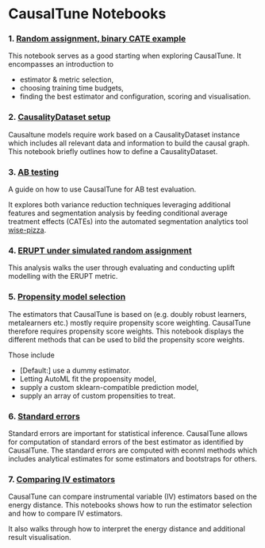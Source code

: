 # CausalTune Notebooks

### 1. [Random assignment, binary CATE example](https://github.com/transferwise/auto-causality/blob/pywhy-integration/notebooks/Random%20assignment%2C%20binary%20CATE%20example.ipynb)
This notebook serves as a good starting when exploring CausalTune. It encompasses an introduction to 
- estimator & metric selection, 
- choosing training time budgets,
- finding the best estimator and configuration, scoring and visualisation.


### 2. [CausalityDataset setup](https://github.com/transferwise/auto-causality/blob/pywhy-integration/notebooks/CausalityDataset%20setup.ipynb)
Causaltune models require work based on a CausalityDataset instance which includes all relevant data and information to build the causal graph. This notebook briefly outlines how to define a CausalityDataset.

### 3. [AB testing](https://github.com/transferwise/auto-causality/blob/pywhy-integration/notebooks/AB_testing.ipynb)

A guide on how to use CausalTune for AB test evaluation.

It explores both variance reduction techniques leveraging additional features and segmentation analysis by feeding conditional average treatment effects (CATEs) into the automated segmentation analytics tool [wise-pizza](https://github.com/transferwise/wise-pizza/).


### 4. [ERUPT under simulated random assignment](https://github.com/transferwise/auto-causality/blob/pywhy-integration/notebooks/ERUPT%20under%20simulated%20random%20assignment.ipynb)

This analysis walks the user through evaluating and conducting uplift modelling with the ERUPT metric. 

### 5. [Propensity model selection](https://github.com/transferwise/auto-causality/blob/pywhy-integration/notebooks/Propensity%20Model%20Selection.ipynb)

The estimators that CausalTune is based on (e.g. doubly robust learners, metalearners etc.) mostly require propensity score weighting. CausalTune therefore requires propensity score weights. This notebook displays the different methods that can be used to bild the propensity score weights.

Those include 
   - [Default:] use a dummy estimator.
   - Letting AutoML fit the propoensity model,
   - supply a custom sklearn-compatible prediction model,
   - supply an array of custom propensities to treat.

### 6. [Standard errors](https://github.com/transferwise/auto-causality/blob/pywhy-integration/notebooks/Standard%20errors.ipynb)
Standard errors are important for statistical inference. CausalTune allows for computation of standard errors of the best estimator as identified by CausalTune. The standard errors are computed with econml methods which includes analytical estimates for some estimators and bootstraps for others. 

### 7. [Comparing IV estimators](https://github.com/transferwise/auto-causality/blob/pywhy-integration/notebooks/Comparing%20IV%20Estimators.ipynb)
CausalTune can compare instrumental variable (IV) estimators based on the energy distance. This notebooks shows how to run the estimator selection and how to compare IV estimators. 

It also walks through how to interpret the energy distance and additional result visualisation.



